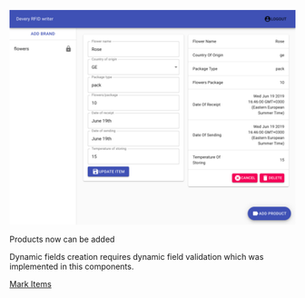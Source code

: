 ![Fill Items](../../assets/devery-rfid_fill_items_form.png)

Products now can be added

Dynamic fields creation requires dynamic field validation which was implemented in this components.

[Mark Items](../preview/README.md)
